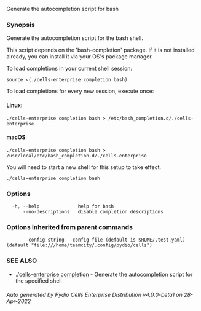 Generate the autocompletion script for bash

### Synopsis

Generate the autocompletion script for the bash shell.

This script depends on the 'bash-completion' package.
If it is not installed already, you can install it via your OS's package manager.

To load completions in your current shell session:

	source <(./cells-enterprise completion bash)

To load completions for every new session, execute once:

#### Linux:

	./cells-enterprise completion bash > /etc/bash_completion.d/./cells-enterprise

#### macOS:

	./cells-enterprise completion bash > /usr/local/etc/bash_completion.d/./cells-enterprise

You will need to start a new shell for this setup to take effect.


```
./cells-enterprise completion bash
```

### Options

```
  -h, --help              help for bash
      --no-descriptions   disable completion descriptions
```

### Options inherited from parent commands

```
      --config string   config file (default is $HOME/.test.yaml) (default "file:///home/teamcity/.config/pydio/cells")
```

### SEE ALSO

* [./cells-enterprise completion](./cells-enterprise-completion)	 - Generate the autocompletion script for the specified shell

###### Auto generated by Pydio Cells Enterprise Distribution v4.0.0-beta1 on 28-Apr-2022
